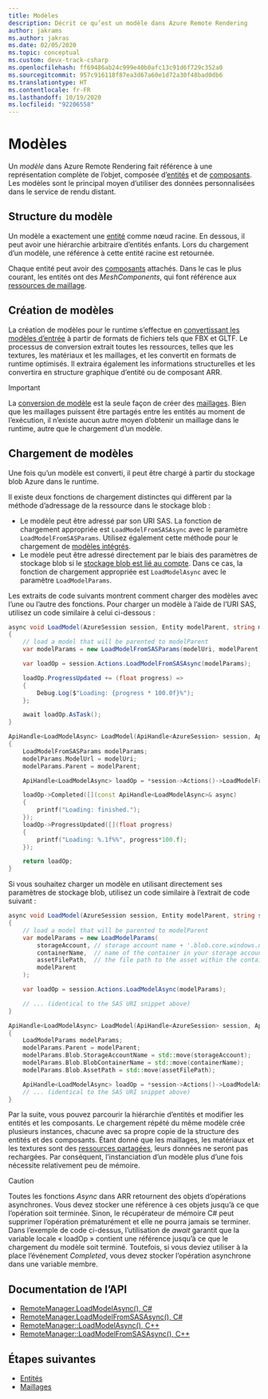 ```yaml
---
title: Modèles
description: Décrit ce qu’est un modèle dans Azure Remote Rendering
author: jakrams
ms.author: jakras
ms.date: 02/05/2020
ms.topic: conceptual
ms.custom: devx-track-csharp
ms.openlocfilehash: ff69486ab24c999e40b0afc13c91d6f729c352a0
ms.sourcegitcommit: 957c916118f87ea3d67a60e1d72a30f48bad0db6
ms.translationtype: HT
ms.contentlocale: fr-FR
ms.lasthandoff: 10/19/2020
ms.locfileid: "92206558"
---
```

# <a name="models"></a>Modèles

Un *modèle* dans Azure Remote Rendering fait référence à une représentation complète de l’objet, composée d’[entités](entities.md) et de [composants](components.md). Les modèles sont le principal moyen d’utiliser des données personnalisées dans le service de rendu distant.

## <a name="model-structure"></a>Structure du modèle

Un modèle a exactement une [entité](entities.md) comme nœud racine. En dessous, il peut avoir une hiérarchie arbitraire d’entités enfants. Lors du chargement d’un modèle, une référence à cette entité racine est retournée.

Chaque entité peut avoir des [composants](components.md) attachés. Dans le cas le plus courant, les entités ont des *MeshComponents*, qui font référence aux [ressources de maillage](meshes.md).

## <a name="creating-models"></a>Création de modèles

La création de modèles pour le runtime s’effectue en [convertissant les modèles d’entrée](../how-tos/conversion/model-conversion.md) à partir de formats de fichiers tels que FBX et GLTF. Le processus de conversion extrait toutes les ressources, telles que les textures, les matériaux et les maillages, et les convertit en formats de runtime optimisés. Il extraira également les informations structurelles et les convertira en structure graphique d’entité ou de composant ARR.

> [!IMPORTANT]
> La [conversion de modèle](../how-tos/conversion/model-conversion.md) est la seule façon de créer des [maillages](meshes.md). Bien que les maillages puissent être partagés entre les entités au moment de l’exécution, il n’existe aucun autre moyen d’obtenir un maillage dans le runtime, autre que le chargement d’un modèle.

## <a name="loading-models"></a>Chargement de modèles

Une fois qu’un modèle est converti, il peut être chargé à partir du stockage blob Azure dans le runtime.

Il existe deux fonctions de chargement distinctes qui diffèrent par la méthode d’adressage de la ressource dans le stockage blob :

* Le modèle peut être adressé par son URI SAS. La fonction de chargement appropriée est `LoadModelFromSASAsync` avec le paramètre `LoadModelFromSASParams`. Utilisez également cette méthode pour le chargement de [modèles intégrés](../samples/sample-model.md).
* Le modèle peut être adressé directement par le biais des paramètres de stockage blob si le [stockage blob est lié au compte](../how-tos/create-an-account.md#link-storage-accounts). Dans ce cas, la fonction de chargement appropriée est `LoadModelAsync` avec le paramètre `LoadModelParams`.

Les extraits de code suivants montrent comment charger des modèles avec l’une ou l’autre des fonctions. Pour charger un modèle à l’aide de l’URI SAS, utilisez un code similaire à celui ci-dessous :

```csharp
async void LoadModel(AzureSession session, Entity modelParent, string modelUri)
{
    // load a model that will be parented to modelParent
    var modelParams = new LoadModelFromSASParams(modelUri, modelParent);

    var loadOp = session.Actions.LoadModelFromSASAsync(modelParams);

    loadOp.ProgressUpdated += (float progress) =>
    {
        Debug.Log($"Loading: {progress * 100.0f}%");
    };

    await loadOp.AsTask();
}
```

```cpp
ApiHandle<LoadModelAsync> LoadModel(ApiHandle<AzureSession> session, ApiHandle<Entity> modelParent, std::string modelUri)
{
    LoadModelFromSASParams modelParams;
    modelParams.ModelUrl = modelUri;
    modelParams.Parent = modelParent;

    ApiHandle<LoadModelAsync> loadOp = *session->Actions()->LoadModelFromSASAsync(modelParams);

    loadOp->Completed([](const ApiHandle<LoadModelAsync>& async)
    {
        printf("Loading: finished.");
    });
    loadOp->ProgressUpdated([](float progress)
    {
        printf("Loading: %.1f%%", progress*100.f);
    });

    return loadOp;
}
```

Si vous souhaitez charger un modèle en utilisant directement ses paramètres de stockage blob, utilisez un code similaire à l’extrait de code suivant :

```csharp
async void LoadModel(AzureSession session, Entity modelParent, string storageAccount, string containerName, string assetFilePath)
{
    // load a model that will be parented to modelParent
    var modelParams = new LoadModelParams(
        storageAccount, // storage account name + '.blob.core.windows.net', e.g., 'mystorageaccount.blob.core.windows.net'
        containerName,  // name of the container in your storage account, e.g., 'mytestcontainer'
        assetFilePath,  // the file path to the asset within the container, e.g., 'path/to/file/myAsset.arrAsset'
        modelParent
    );

    var loadOp = session.Actions.LoadModelAsync(modelParams);

    // ... (identical to the SAS URI snippet above)
}
```

```cpp
ApiHandle<LoadModelAsync> LoadModel(ApiHandle<AzureSession> session, ApiHandle<Entity> modelParent, std::string storageAccount, std::string containerName, std::string assetFilePath)
{
    LoadModelParams modelParams;
    modelParams.Parent = modelParent;
    modelParams.Blob.StorageAccountName = std::move(storageAccount);
    modelParams.Blob.BlobContainerName = std::move(containerName);
    modelParams.Blob.AssetPath = std::move(assetFilePath);

    ApiHandle<LoadModelAsync> loadOp = *session->Actions()->LoadModelAsync(modelParams);
    // ... (identical to the SAS URI snippet above)
}
```

Par la suite, vous pouvez parcourir la hiérarchie d’entités et modifier les entités et les composants. Le chargement répété du même modèle crée plusieurs instances, chacune avec sa propre copie de la structure des entités et des composants. Étant donné que les maillages, les matériaux et les textures sont des [ressources partagées](../concepts/lifetime.md), leurs données ne seront pas rechargées. Par conséquent, l’instanciation d’un modèle plus d’une fois nécessite relativement peu de mémoire.

> [!CAUTION]
> Toutes les fonctions *Async* dans ARR retournent des objets d’opérations asynchrones. Vous devez stocker une référence à ces objets jusqu’à ce que l’opération soit terminée. Sinon, le récupérateur de mémoire C# peut supprimer l’opération prématurément et elle ne pourra jamais se terminer. Dans l’exemple de code ci-dessus, l’utilisation de *await* garantit que la variable locale « loadOp » contient une référence jusqu’à ce que le chargement du modèle soit terminé. Toutefois, si vous deviez utiliser à la place l’événement *Completed*, vous devez stocker l’opération asynchrone dans une variable membre.

## <a name="api-documentation"></a>Documentation de l’API

* [RemoteManager.LoadModelAsync(), C#](/dotnet/api/microsoft.azure.remoterendering.remotemanager.loadmodelasync)
* [RemoteManager.LoadModelFromSASAsync(), C#](/dotnet/api/microsoft.azure.remoterendering.remotemanager.loadmodelfromsasasync)
* [RemoteManager::LoadModelAsync(), C++](/cpp/api/remote-rendering/remotemanager#loadmodelasync)
* [RemoteManager::LoadModelFromSASAsync(), C++](/cpp/api/remote-rendering/remotemanager#loadmodelfromsasasync)

## <a name="next-steps"></a>Étapes suivantes

* [Entités](entities.md)
* [Maillages](meshes.md)